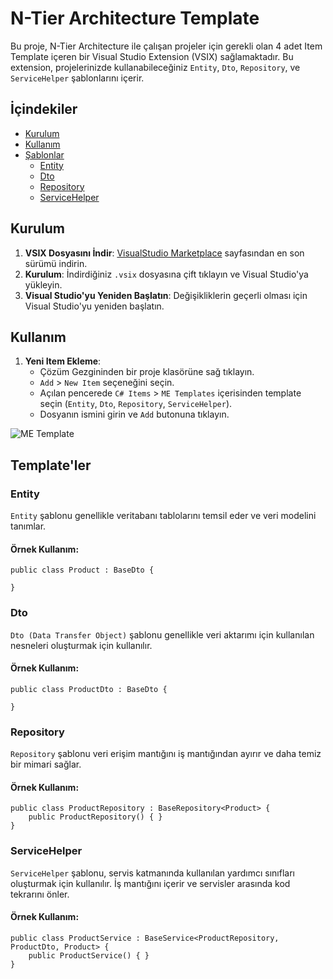 <h1>N-Tier Architecture Template</h1>

<p>Bu proje, N-Tier Architecture ile çalışan projeler için gerekli olan 4 adet Item Template içeren bir Visual Studio Extension (VSIX) sağlamaktadır. Bu extension, projelerinizde kullanabileceğiniz <code>Entity</code>, <code>Dto</code>, <code>Repository</code>, ve <code>ServiceHelper</code> şablonlarını içerir.</p>

<h2>İçindekiler</h2>
<ul>
    <li><a href="#setup">Kurulum</a></li>
    <li><a href="#usage">Kullanım</a></li>
    <li><a href="#templates">Şablonlar</a>
        <ul>
            <li><a href="#entity">Entity</a></li>
            <li><a href="#dto">Dto</a></li>
            <li><a href="#repository">Repository</a></li>
            <li><a href="#servicehelper">ServiceHelper</a></li>
        </ul>
    </li>
</ul>

<h2 id="setup">Kurulum</h2>
<ol>
    <li><strong>VSIX Dosyasını İndir</strong>: <a href="https://github.com/kullaniciadi/projeadi/releases">VisualStudio Marketplace</a> sayfasından en son sürümü indirin.</li>
    <li><strong>Kurulum</strong>: İndirdiğiniz <code>.vsix</code> dosyasına çift tıklayın ve Visual Studio'ya yükleyin.</li>
    <li><strong>Visual Studio'yu Yeniden Başlatın</strong>: Değişikliklerin geçerli olması için Visual Studio'yu yeniden başlatın.</li>
</ol>

<h2 id="usage">Kullanım</h2>
<ol>
    <li><strong>Yeni Item Ekleme</strong>:
        <ul>
            <li>Çözüm Gezgininden bir proje klasörüne sağ tıklayın.</li>
            <li><code>Add</code> > <code>New Item</code> seçeneğini seçin.</li>
            <li>Açılan pencerede <code>C# Items</code> > <code>ME Templates</code> içerisinden template seçin (<code>Entity</code>, <code>Dto</code>, <code>Repository</code>, <code>ServiceHelper</code>).</li>
            <li>Dosyanın ismini girin ve <code>Add</code> butonuna tıklayın.</li>
        </ul>
    </li>
</ol>
<img src="https://bugrame.com/images/me_template.gif" alt="ME Template" />

<h2 id="templates">Template'ler</h2>

<h3 id="entity">Entity</h3>
<p><code>Entity</code> şablonu genellikle veritabanı tablolarını temsil eder ve veri modelini tanımlar.</p>
<h4>Örnek Kullanım:</h4>
<pre><code>public class Product : BaseDto {
    &nbsp
}</code></pre>

<h3 id="dto">Dto</h3>
<p><code>Dto (Data Transfer Object)</code> şablonu genellikle veri aktarımı için kullanılan nesneleri oluşturmak için kullanılır.</p>
<h4>Örnek Kullanım:</h4>
<pre><code>public class ProductDto : BaseDto {
    &nbsp
}</code></pre>

<h3 id="repository">Repository</h3>
<p><code>Repository</code> şablonu veri erişim mantığını iş mantığından ayırır ve daha temiz bir mimari sağlar.</p>
<h4>Örnek Kullanım:</h4>
<pre><code>public class ProductRepository : BaseRepository&lt;Product&gt; {
    public ProductRepository() { }
}</code></pre>


<h3 id="servicehelper">ServiceHelper</h3>
<p><code>ServiceHelper</code> şablonu, servis katmanında kullanılan yardımcı sınıfları oluşturmak için kullanılır. İş mantığını içerir ve servisler arasında kod tekrarını önler.</p>
<h4>Örnek Kullanım:</h4>
<pre><code>public class ProductService : BaseService&lt;ProductRepository, ProductDto, Product&gt; {
    public ProductService() { }
}
</code></pre>
